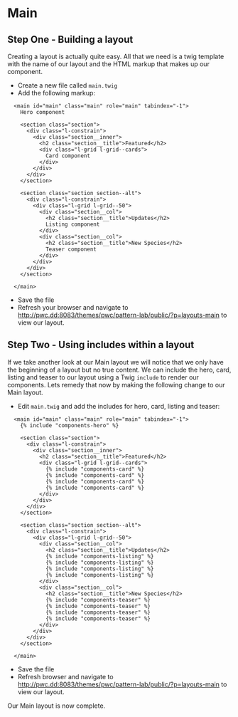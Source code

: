 # Main

## Step One - Building a layout
Creating a layout is actually quite easy.  All that we need is a twig template with the name of our layout and the HTML markup that makes up our component.

- Create a new file called `main.twig`
- Add the following markup:

```
  <main id="main" class="main" role="main" tabindex="-1">
    Hero component

    <section class="section">
      <div class="l-constrain">
        <div class="section__inner">
          <h2 class="section__title">Featured</h2>
          <div class="l-grid l-grid--cards">
            Card component
          </div>
        </div>
      </div>
    </section>

    <section class="section section--alt">
      <div class="l-constrain">
        <div class="l-grid l-grid--50">
          <div class="section__col">
            <h2 class="section__title">Updates</h2>
            Listing component
          </div>
          <div class="section__col">
            <h2 class="section__title">New Species</h2>
            Teaser component
          </div>
        </div>
      </div>
    </section>

  </main>
```

- Save the file
- Refresh your browser and navigate to http://pwc.dd:8083/themes/pwc/pattern-lab/public/?p=layouts-main to view our layout.

## Step Two - Using includes within a layout
If we take another look at our Main layout we will notice that we only have the beginning of a layout but no true content.  We can include the hero, card, listing and teaser to our layout using a Twig `include` to render our components.  Lets remedy that now by making the following change to our Main layout.

- Edit `main.twig` and add the includes for hero, card, listing and teaser:

```
  <main id="main" class="main" role="main" tabindex="-1">
    {% include "components-hero" %}

    <section class="section">
      <div class="l-constrain">
        <div class="section__inner">
          <h2 class="section__title">Featured</h2>
          <div class="l-grid l-grid--cards">
            {% include "components-card" %}
            {% include "components-card" %}
            {% include "components-card" %}
            {% include "components-card" %}
          </div>
        </div>
      </div>
    </section>

    <section class="section section--alt">
      <div class="l-constrain">
        <div class="l-grid l-grid--50">
          <div class="section__col">
            <h2 class="section__title">Updates</h2>
            {% include "components-listing" %}
            {% include "components-listing" %}
            {% include "components-listing" %}
            {% include "components-listing" %}
          </div>
          <div class="section__col">
            <h2 class="section__title">New Species</h2>
            {% include "components-teaser" %}
            {% include "components-teaser" %}
            {% include "components-teaser" %}
            {% include "components-teaser" %}
          </div>
        </div>
      </div>
    </section>

  </main>
```

- Save the file
- Refresh browser and navigate to http://pwc.dd:8083/themes/pwc/pattern-lab/public/?p=layouts-main to view our layout.

Our Main layout is now complete.

